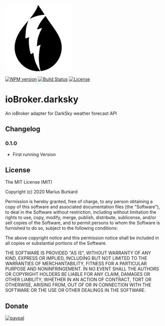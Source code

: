 ![Logo](admin/darksky.png)

[![NPM version](https://img.shields.io/npm/v/iobroker.darksky.svg)](https://www.npmjs.com/package/iobroker.darksky)
[![Build Status](https://travis-ci.org/StrathCole/ioBroker.darksky.svg?branch=master)](https://travis-ci.org/StrathCole/ioBroker.darksky)
[![License](https://img.shields.io/badge/license-MIT-blue.svg?style=flat)](https://github.com/StrathCole/iobroker.darksky/blob/master/LICENSE)

# ioBroker.darksky


An ioBroker adapter for DarkSky weather forecast API

## Changelog

### 0.1.0

-   First running Version

## License

The MIT License (MIT)

Copyright (c) 2020 Marius Burkard

Permission is hereby granted, free of charge, to any person obtaining a copy
of this software and associated documentation files (the "Software"), to deal
in the Software without restriction, including without limitation the rights
to use, copy, modify, merge, publish, distribute, sublicense, and/or sell
copies of the Software, and to permit persons to whom the Software is
furnished to do so, subject to the following conditions:

The above copyright notice and this permission notice shall be included in
all copies or substantial portions of the Software.

THE SOFTWARE IS PROVIDED "AS IS", WITHOUT WARRANTY OF ANY KIND, EXPRESS OR
IMPLIED, INCLUDING BUT NOT LIMITED TO THE WARRANTIES OF MERCHANTABILITY,
FITNESS FOR A PARTICULAR PURPOSE AND NONINFRINGEMENT. IN NO EVENT SHALL THE
AUTHORS OR COPYRIGHT HOLDERS BE LIABLE FOR ANY CLAIM, DAMAGES OR OTHER
LIABILITY, WHETHER IN AN ACTION OF CONTRACT, TORT OR OTHERWISE, ARISING FROM,
OUT OF OR IN CONNECTION WITH THE SOFTWARE OR THE USE OR OTHER DEALINGS IN
THE SOFTWARE.


## Donate
[![paypal](https://www.paypalobjects.com/en_US/i/btn/btn_donateCC_LG.gif)](https://www.paypal.com/cgi-bin/webscr?cmd=_s-xclick&hosted_button_id=SFLJ8HCW9T698&source=url)
